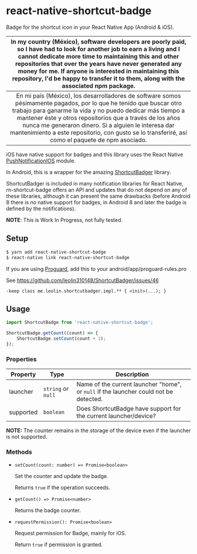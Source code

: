 # react-native-shortcut-badge

Badge for the shortcut icon in your React Native App (Android & iOS).

In my country (México), software developers are poorly paid, so I have had to look for another job to earn a living and I cannot dedicate more time to maintaining this and other repositories that over the years have never generated any money for me. If anyone is interested in maintaining this repository, I'd be happy to transfer it to them, along with the associated npm package. |
:---: |
En mi país (México), los desarrolladores de software somos pésimamente pagados, por lo que he tenido que buscar otro trabajo para ganarme la vida y no puedo dedicar más tiempo a mantener éste y otros repositorios que a través de los años nunca me generaron dinero. Si a alguien le interesa dar mantenimiento a este repositorio, con gusto se lo transferiré, así como el paquete de npm asociado. |

iOS have native support for badges and this library uses the React Native [PushNotificationIOS](https://facebook.github.io/react-native/docs/pushnotificationios) module.

In Android, this is a wrapper for the amazing [ShortcutBadger](https://github.com/leolin310148/ShortcutBadger) library.

ShortcutBadger is included in many notification libraries for React Native, rn-shortcut-badge offers an API and updates that do not depend on any of these libraries, although it can present the same drawbacks (before Android 8 there is no native support for badges, in Android 8 and later the badge is defined by the notifications).

**NOTE**: This is Work In Progress, not fully tested.

## Setup

```bash
$ yarn add react-native-shortcut-badge
$ react-native link react-native-shortcut-badge
```

If you are using [Proguard](https://stuff.mit.edu/afs/sipb/project/android/sdk/android-sdk-linux/tools/proguard/docs/), add this to your android/app/proguard-rules.pro

See https://github.com/leolin310148/ShortcutBadger/issues/46

```
-keep class me.leolin.shortcutbadger.impl.** { <init>(...); }
```

## Usage

```js
import ShortcutBadge from 'react-native-shortcut-badge';

ShortcutBadge.getCount((count) => {
    ShortcutBadge.setCount(count + 1);
});
```

### Properties

Property | Type | Description
-------- | ---- | -----------
launcher | `string` or `null` | Name of the current launcher "home", or `null` if the launcher could not be detected.
supported | `boolean` | Does ShortcutBadge have support for the current launcher/device?

**NOTE:** The counter remains in the storage of the device even if the launcher is not supported.

### Methods

- `setCount(count: number) => Promise<boolean>`

    Set the counter and update the badge.

    Returns `true` if the operation succeeds.

- `getCount() => Promise<number>`

    Returns the badge counter.

- `requestPermission(): Promise<boolean>`

    Request permission for Badge, mainly for iOS.

    Return `true` if permission is granted.
